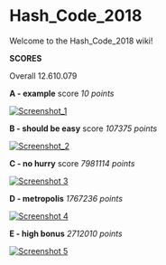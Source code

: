 # Hash_Code_2018

Welcome to the Hash_Code_2018 wiki!

**SCORES** 



Overall 12.610.079

**A - example**       score _10 points_


<a href="https://ibb.co/bTAu2n"><img src="https://preview.ibb.co/cNBdTS/Screenshot_1.jpg" alt="Screenshot_1" border="0"></a>

**B - should be easy** score 
_107375 points_


<a href="https://ibb.co/cCgTTS"><img src="https://preview.ibb.co/hT3xNn/Screenshot_2.jpg" alt="Screenshot_2" border="0"></a>


**C - no hurry** score
  _7981114 points_


<a href="https://ibb.co/cCAiv7"><img src="https://preview.ibb.co/knPXoS/Screenshot_3.jpg" alt="Screenshot 3" border="0" /></a>



**D - metropolis**
_1767236 points_


<a href="https://ibb.co/cR33v7"><img src="https://preview.ibb.co/cBc7Nn/Screenshot_4.jpg" alt="Screenshot 4" border="0" /></a>



**E - high bonus**
_2712010 points_


<a href="https://ibb.co/n74Aa7"><img src="https://preview.ibb.co/kZUbF7/Screenshot_5.jpg" alt="Screenshot 5" border="0" /></a>



